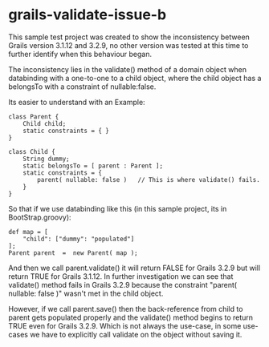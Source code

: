 # grails-validate-issue-b 

This sample test project was created to show the inconsistency between Grails version 3.1.12 and 3.2.9, no other version was tested at this time to further identify when this behaviour began.

The inconsistency lies in the validate() method of a domain object when databinding with a one-to-one to a child object, where the child object has a belongsTo with a constraint of nullable:false.

Its easier to understand with an Example:

```
class Parent {
	Child child;
    static constraints = { }
}

class Child {
	String dummy;
	static belongsTo = [ parent : Parent ];
    static constraints = {
		parent( nullable: false )	// This is where validate() fails.
    }
}
```

So that if we use databinding like this (in this sample project, its in BootStrap.groovy):

```
def map = [
	"child": ["dummy": "populated"]
];
Parent parent  =  new Parent( map );
```

And then we call parent.validate() it will return FALSE for Grails 3.2.9 but will return TRUE for Grails 3.1.12.
In further investigation we can see that validate() method fails in Grails 3.2.9 because the constraint "parent( nullable: false )" wasn't met in the child object.

However, if we call parent.save() then the back-reference from child to parent gets populated properly and the validate() method begins to return TRUE even for Grails 3.2.9. Which is not always the use-case, in some use-cases we have to explicitly call validate on the object without saving it.
